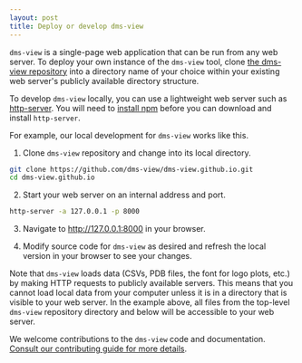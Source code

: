 ```yaml
---
layout: post
title: Deploy or develop dms-view
---
```


`dms-view` is a single-page web application that can be run from any web server.
To deploy your own instance of the `dms-view` tool, clone [the dms-view repository](https://github.com/dms-view/dms-view.github.io) into a directory name of your choice within your existing web server's publicly available directory structure.

To develop `dms-view` locally, you can use a lightweight web server such as [http-server](https://www.npmjs.com/package/http-server).
You will need to [install npm](https://docs.npmjs.com/downloading-and-installing-node-js-and-npm) before you can download and install `http-server`.

For example, our local development for `dms-view` works like this.

1. Clone `dms-view` repository and change into its local directory.

```bash
git clone https://github.com/dms-view/dms-view.github.io.git
cd dms-view.github.io
```

2. Start your web server on an internal address and port.

```bash
http-server -a 127.0.0.1 -p 8000
```

3. Navigate to http://127.0.0.1:8000 in your browser.

4. Modify source code for `dms-view` as desired and refresh the local version in your browser to see your changes.

Note that `dms-view` loads data (CSVs, PDB files, the font for logo plots, etc.) by making HTTP requests to publicly available servers.
This means that you cannot load local data from your computer unless it is in a directory that is visible to your web server.
In the example above, all files from the top-level `dms-view` repository directory and below will be accessible to your web server.

We welcome contributions to the `dms-view` code and documentation.
[Consult our contributing guide for more details](https://github.com/dms-view/dms-view.github.io/blob/master/CONTRIBUTING.md).
